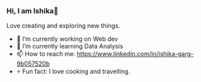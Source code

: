 ### Hi, I am Ishika👋
Love creating and exploring new things.

- 🔭 I’m currently working on Web dev
- 🌱 I’m currently learning Data Analysis
- 📫 How to reach me: https://www.linkedin.com/in/ishika-garg-9b057520b
- ⚡ Fun fact: I love cooking and travelling.

